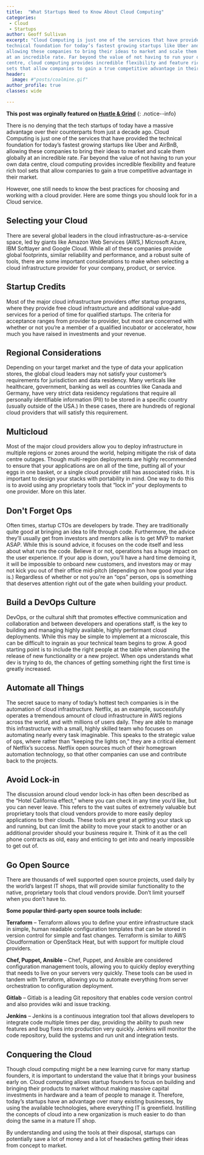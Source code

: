 ```yaml
---
title:  "What Startups Need to Know About Cloud Computing"
categories:
 - Cloud
 - Startups
author: Geoff Sullivan
excerpt: "Cloud Computing is just one of the services that have provided the
technical foundation for today’s fastest growing startups like Uber and AirBnB,
allowing these companies to bring their ideas to market and scale them globally
at an incredible rate. Far beyond the value of not having to run your own data
centre, cloud computing provides incredible flexibility and feature rich tool
sets that allow companies to gain a true competitive advantage in their market."
header:
  image: #"posts/coalmine.gif"
author_profile: true
classes: wide

---
```


**This post was orginally featured on [Hustle & Grind](https://hustleandgrind.co/)**
{: .notice--info}

There is no denying that the tech startups of today have a massive advantage
over their counterparts from just a decade ago. Cloud Computing is just one of
the services that have provided the technical foundation for today’s fastest
growing startups like Uber and AirBnB, allowing these companies to bring their
ideas to market and scale them globally at an incredible rate. Far beyond the
value of not having to run your own data centre, cloud computing provides
incredible flexibility and feature rich tool sets that allow companies to gain
a true competitive advantage in their market.

However, one still needs to know the best practices for choosing and working
with a cloud provider. Here are some things you should look for in a Cloud
service.

## Selecting your Cloud

There are several global leaders in the cloud infrastructure-as-a-service space,
led by giants like Amazon Web Services (AWS,) Microsoft Azure, IBM Softlayer
and Google Cloud. While all of these companies provide global footprints,
similar reliability and performance, and a robust suite of tools, there are
some important considerations to make when selecting a cloud infrastructure
provider for your company, product, or service.

## Startup Credits
Most of the major cloud infrastructure providers offer startup programs, where
they provide free cloud infrastructure and additional value-add services for a
period of time for qualified startups. The criteria for acceptance ranges from
provider to provider, but most are concerned with whether or not you’re a member
of a qualified incubator or accelerator, how much you have raised in investments
and your revenue.

## Regional Considerations

Depending on your target market and the type of data your application stores,
the global cloud leaders may not satisfy your customer’s requirements for
jurisdiction and data residency. Many verticals like healthcare, government,
banking as well as countries like Canada and Germany, have very strict data
residency regulations that require all personally identifiable information (PII)
to be stored in a specific country (usually outside of the USA.) In these cases,
there are hundreds of regional cloud providers that will satisfy this
requirement.

## Multicloud

Most of the major cloud providers allow you to deploy infrastructure in multiple
regions or zones around the world, helping mitigate the risk of data centre
outages. Though multi-region deployments are highly recommended to ensure that
your applications are on all of the time, putting all of your eggs in one
basket, or a single cloud provider still has associated risks. It is important
to design your stacks with portability in mind. One way to do this is to avoid
using any proprietary tools that “lock in” your deployments to one provider.
More on this later.

## Don't Forget Ops

Often times, startup CTOs are developers by trade. They are traditionally quite
good at bringing an idea to life through code. Furthermore, the advice they’ll
usually get from investors and mentors alike is to get MVP to market ASAP.
While this is sound advice, it focuses on the code itself and less about what
runs the code. Believe it or not, operations has a huge impact on the user
experience. If your app is down, you’ll have a hard time demoing it, it will be
impossible to onboard new customers, and investors may or may not kick you out
of their office mid-pitch (depending on how good your idea is.) Regardless of
whether or not you’re an “ops” person, ops is something that deserves attention
right out of the gate when building your product.

## Build a DevOps Culture

DevOps, or the cultural shift that promotes effective communication and
collaboration and between developers and operations staff, is the key to
building and managing highly available, highly performant cloud deployments.
While this may be simple to implement at a microscale, this can be difficult to
ingrain as your technical team begins to grow. A good starting point is to
include the right people at the table when planning the release of new
functionality or a new project. When ops understands what dev is trying to do,
the chances of getting something right the first time is greatly increased.

## Automate all Things
The secret sauce to many of today’s hottest tech companies is in the automation
of cloud infrastructure. Netflix, as an example, successfully operates a
tremendous amount of cloud infrastructure in AWS regions across the world, and
with millions of users daily. They are able to manage this infrastructure with
a small, highly skilled team who focuses on automating nearly every task
imaginable. This speaks to the strategic value of ops, where rather than
“keeping the lights on,” they are a critical element of Netflix’s success.
Netflix open sources much of their homegrown automation technology, so that
other companies can use and contribute back to the projects.

## Avoid Lock-in

The discussion around cloud vendor lock-in has often been described as the
“Hotel California effect,” where you can check in any time you’d like, but you
can never leave. This refers to the vast suites of extremely valuable but
proprietary tools that cloud vendors provide to more easily deploy applications
to their clouds. These tools are great at getting your stack up and running,
but can limit the ability to move your stack to another or an additional
provider should your business require it. Think of it as the cell phone
contracts as old, easy and enticing to get into and nearly impossible to get
out of.

## Go Open Source
There are thousands of well supported open source projects, used daily by the
world’s largest IT shops, that will provide similar functionality to the native,
proprietary tools that cloud vendors provide. Don’t limit yourself when you
don’t have to.

**Some popular third-party open source tools include:**

**Terraform** – Terraform allows you to define your entire infrastructure stack
in simple, human readable configuration templates that can be stored in version
control for simple and fast changes.  Terraform is similar to AWS Cloudformation
or OpenStack Heat, but with support for multiple cloud providers.

**Chef, Puppet, Ansible** – Chef, Puppet, and Ansible are considered
configuration management tools, allowing you to quickly deploy everything that
needs to live on your servers very quickly. These tools can be used in tandem
with Terraform, allowing you to automate everything from server orchestration
to configuration deployment.

**Gitlab** – Gitlab is a leading Git repository that enables code version control
and also provides wiki and issue tracking.

**Jenkins** – Jenkins is a continuous integration tool that allows developers to
integrate code multiple times per day, providing the ability to push new
features and bug fixes into production very quickly. Jenkins will monitor the
code repository, build the systems and run unit and integration tests.

## Conquering the Cloud

Though cloud computing might be a new learning curve for many startup founders,
it is important to understand the value that it brings your business early on.
Cloud computing allows startup founders to focus on building and bringing their
products to market without making massive capital investments in hardware and a
team of people to manage it. Therefore, today’s startups have an advantage over
many existing businesses, by using the available technologies, where everything
IT is greenfield. Instilling the concepts of cloud into a new organization is
much easier to do than doing the same in a mature IT shop.

By understanding and using the tools at their disposal, startups can potentially
save a lot of money and a lot of headaches getting their ideas from concept to
market.
